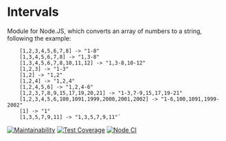 # Intervals

Module for Node.JS, which converts an array of numbers to a string, following the example:

```shell
    [1,2,3,4,5,6,7,8] -> "1-8"
    [1,3,4,5,6,7,8] -> "1,3-8"
    [1,3,4,5,6,7,8,10,11,12] -> "1,3-8,10-12"
    [1,2,3] -> "1-3"
    [1,2] -> "1,2"
    [1,2,4] -> "1,2,4"
    [1,2,4,5,6] -> "1,2,4-6"
    [1,2,3,7,8,9,15,17,19,20,21] -> "1-3,7-9,15,17,19-21"
    [1,2,3,4,5,6,100,1091,1999,2000,2001,2002] -> "1-6,100,1091,1999-2002"
    [1] -> "1"
    [1,3,5,7,9,11] -> "1,3,5,7,9,11"`
```

[![Maintainability](https://api.codeclimate.com/v1/badges/725e37f8aa586de5b2e3/maintainability)](https://codeclimate.com/github/seth2810/intervals/maintainability)
[![Test Coverage](https://api.codeclimate.com/v1/badges/725e37f8aa586de5b2e3/test_coverage)](https://codeclimate.com/github/seth2810/intervals/test_coverage)
[![Node CI](https://github.com/seth2810/intervals/workflows/Node.js%20CI/badge.svg)](https://github.com/seth2810/intervals/workflows/Node.js%20CI/badge.svg)
